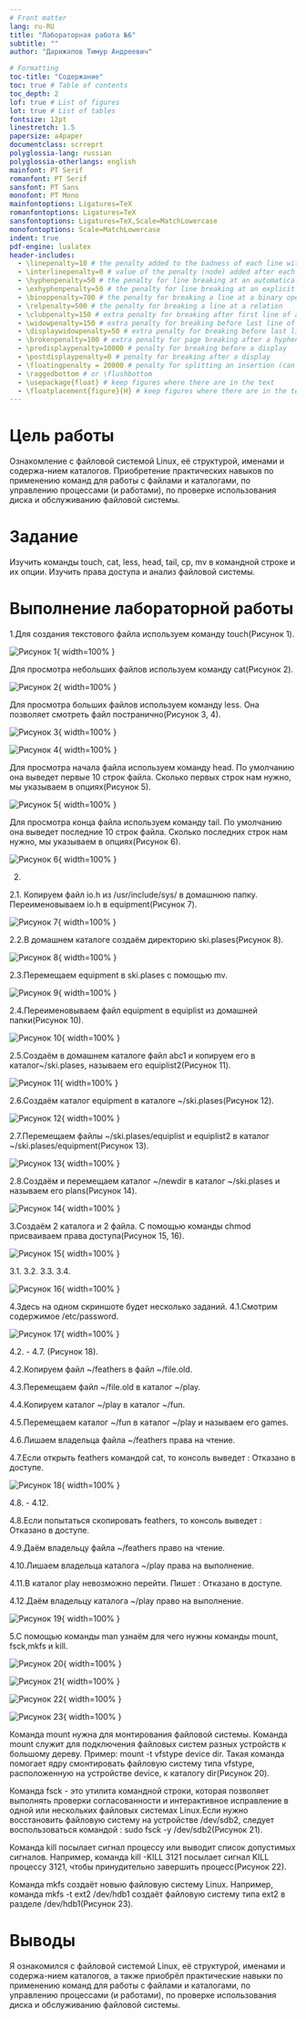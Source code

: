 ```yaml
---
# Front matter
lang: ru-RU
title: "Лабораторная работа №6"
subtitle: ""
author: "Дарижапов Тимур Андреевич"

# Formatting
toc-title: "Содержание"
toc: true # Table of contents
toc_depth: 2
lof: true # List of figures
lot: true # List of tables
fontsize: 12pt
linestretch: 1.5
papersize: a4paper
documentclass: scrreprt
polyglossia-lang: russian
polyglossia-otherlangs: english
mainfont: PT Serif
romanfont: PT Serif
sansfont: PT Sans
monofont: PT Mono
mainfontoptions: Ligatures=TeX
romanfontoptions: Ligatures=TeX
sansfontoptions: Ligatures=TeX,Scale=MatchLowercase
monofontoptions: Scale=MatchLowercase
indent: true
pdf-engine: lualatex
header-includes:
  - \linepenalty=10 # the penalty added to the badness of each line within a paragraph (no associated penalty node) Increasing the value makes tex try to have fewer lines in the paragraph.
  - \interlinepenalty=0 # value of the penalty (node) added after each line of a paragraph.
  - \hyphenpenalty=50 # the penalty for line breaking at an automatically inserted hyphen
  - \exhyphenpenalty=50 # the penalty for line breaking at an explicit hyphen
  - \binoppenalty=700 # the penalty for breaking a line at a binary operator
  - \relpenalty=500 # the penalty for breaking a line at a relation
  - \clubpenalty=150 # extra penalty for breaking after first line of a paragraph
  - \widowpenalty=150 # extra penalty for breaking before last line of a paragraph
  - \displaywidowpenalty=50 # extra penalty for breaking before last line before a display math
  - \brokenpenalty=100 # extra penalty for page breaking after a hyphenated line
  - \predisplaypenalty=10000 # penalty for breaking before a display
  - \postdisplaypenalty=0 # penalty for breaking after a display
  - \floatingpenalty = 20000 # penalty for splitting an insertion (can only be split footnote in standard LaTeX)
  - \raggedbottom # or \flushbottom
  - \usepackage{float} # keep figures where there are in the text
  - \floatplacement{figure}{H} # keep figures where there are in the text
---
```


# Цель работы

 Ознакомление с файловой системой Linux, её структурой, именами и содержа-нием каталогов. Приобретение практических навыков по применению команд для работы с файлами и каталогами, по управлению процессами (и работами), по проверке использования диска и обслуживанию файловой системы.

# Задание

Изучить команды touch, cat, less, head, tail, cp, mv в командной строке и их опции. Изучить права доступа и анализ файловой системы.


# Выполнение лабораторной работы
1.Для создания текстового файла используем команду touch(Рисунок 1).

![Рисунок 1](image/200.png){ width=100% }

Для просмотра небольших файлов используем команду cat(Рисунок 2).

![Рисунок 2](image/201.png){ width=100% }

Для просмотра больших файлов используем команду less. Она позволяет смотреть файл постранично(Рисунок 3, 4).

![Рисунок 3](image/202.png){ width=100% }

![Рисунок 4](image/203.png){ width=100% }

Для просмотра начала файла используем команду head. По умолчанию она выведет первые 10 строк файла. Сколько первых строк нам нужно, мы указываем в опциях(Рисунок 5).

![Рисунок 5](image/204.png){ width=100% }

Для просмотра конца файла используем команду tail. По умолчанию она выведет последние 10 строк файла. Сколько последних строк нам нужно, мы указываем в опциях(Рисунок 6).

![Рисунок 6](image/205.png){ width=100% }

2.

2.1. Копируем файл io.h из /usr/include/sys/ в домашнюю папку. Переименовываем io.h в equipment(Рисунок 7).

![Рисунок 7](image/206.png){ width=100% }

2.2.В домашнем каталоге создаём директорию ski.plases(Рисунок 8).

![Рисунок 8](image/207.png){ width=100% }

2.3.Перемещаем equipment в ski.plases c помощью mv.

![Рисунок 9](image/208.png){ width=100% }

2.4.Переименовываем файл equipment в equiplist из домашней папки(Рисунок 10).

![Рисунок 10](image/209.png){ width=100% }

2.5.Создаём в домашнем каталоге файл abc1 и копируем его в каталог~/ski.plases, называем его equiplist2(Рисунок 11).

![Рисунок 11](image/210.png){ width=100% }

2.6.Создаём каталог equipment в каталоге ~/ski.plases(Рисунок 12).

![Рисунок 12](image/211.png){ width=100% }

2.7.Перемещаем файлы ~/ski.plases/equiplist и equiplist2 в каталог ~/ski.plases/equipment(Рисунок 13).

![Рисунок 13](image/212.png){ width=100% }

2.8.Создаём и перемещаем каталог ~/newdir в каталог ~/ski.plases и называем его plans(Рисунок 14).

![Рисунок 14](image/213.png){ width=100% }

3.Создаём 2 каталога и 2 файла. С помощью команды chmod присваиваем права доступа(Рисунок 15, 16).

![Рисунок 15](image/214.png){ width=100% }

3.1. 3.2. 3.3. 3.4.

![Рисунок 16](image/215.png){ width=100% }

4.Здесь на одном скриншоте будет несколько заданий.
4.1.Смотрим содержимое /etc/password.

![Рисунок 17](image/216.png){ width=100% }

4.2. - 4.7. (Рисунок 18).

4.2.Копируем файл ~/feathers в файл ~/file.old.

4.3.Перемещаем файл ~/file.old в каталог ~/play.

4.4.Копируем каталог ~/play в каталог ~/fun.

4.5.Перемещаем каталог ~/fun в каталог ~/play и называем его games.

4.6.Лишаем владельца файла ~/feathers права на чтение.

4.7.Если открыть feathers командой cat, то консоль выведет : Отказано в доступе.

![Рисунок 18](image/217.png){ width=100% }

4.8. - 4.12.

4.8.Если попытаться скопировать feathers, то консоль выведет : Отказано в доступе.

4.9.Даём владельцу файла ~/feathers право на чтение.

4.10.Лишаем владельца каталога ~/play права на выполнение.

4.11.В каталог play невозможно перейти. Пишет : Отказано в доступе.

4.12.Даём владельцу каталога ~/play право на выполнение.

![Рисунок 19](image/218.png){ width=100% }

5.С помощью команды man узнаём для чего нужны команды mount, fsck,mkfs и kill.

![Рисунок 20](image/219.png){ width=100% }

![Рисунок 21](image/220.png){ width=100% }

![Рисунок 22](image/221.png){ width=100% }

![Рисунок 23](image/222.png){ width=100% }

Команда mount нужна для монтирования файловой системы. Команда mount служит для подключения файловых систем разных устройств к большому дереву.
Пример: mount -t vfstype device dir.
Такая команда помогает ядру смонтировать файловую систему типа vfstype, расположенную на устройстве device, к каталогу dir(Рисунок 20).

Команда fsck - это утилита командной строки, которая позволяет выполнять проверки согласованности и интерактивное исправление в одной или нескольких файловых системах Linux.Если нужно восстановить файловую систему на устройстве /dev/sdb2, следует воспользоваться командой : sudo fsck -y /dev/sdb2(Рисунок 21).

Команда kill посылает сигнал процессу или выводит список допустимых сигналов. Например, команда kill -KILL 3121 посылает сигнал KILL процессу 3121, чтобы принудительно завершить процесс(Рисунок 22).

Команда mkfs создаёт новыю файловую систему Linux. Например, команда mkfs -t ext2 /dev/hdb1 создаёт файловую систему типа ext2 в разделе /dev/hdb1(Рисунок 23).

# Выводы

 Я ознакомился с файловой системой Linux, её структурой, именами и содержа-нием каталогов, а также приобрёл практические навыки по применению команд для работы с файлами и каталогами, по управлению процессами (и работами), по проверке использования диска и обслуживанию файловой системы.
